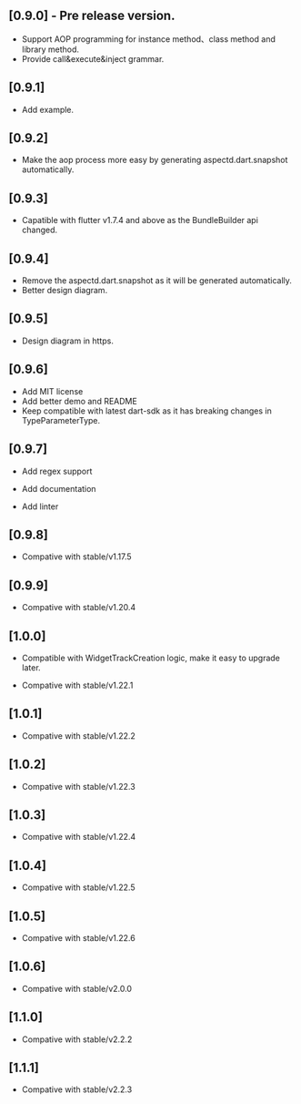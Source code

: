 ## [0.9.0] - Pre release version.

* Support AOP programming for instance method、class method and library method.
* Provide  call&execute&inject grammar.

## [0.9.1]

* Add example.

## [0.9.2]

* Make the aop process more easy by generating aspectd.dart.snapshot automatically.

## [0.9.3]

* Capatible with flutter v1.7.4 and above as the BundleBuilder api changed.

## [0.9.4]

* Remove the aspectd.dart.snapshot as it will be generated automatically.
* Better design diagram.

## [0.9.5]

* Design diagram in https.

## [0.9.6]

* Add MIT license
* Add better demo and README
* Keep compatible with latest dart-sdk as it has breaking changes in TypeParameterType.

## [0.9.7]

* Add regex support

* Add documentation

* Add linter

## [0.9.8]

* Compative with stable/v1.17.5

## [0.9.9]

* Compative with stable/v1.20.4

## [1.0.0]

* Compatible with WidgetTrackCreation logic, make it easy to upgrade later.

* Compative with stable/v1.22.1

## [1.0.1]
* Compative with stable/v1.22.2

## [1.0.2]
* Compative with stable/v1.22.3

## [1.0.3]
* Compative with stable/v1.22.4

## [1.0.4]
* Compative with stable/v1.22.5

## [1.0.5]
* Compative with stable/v1.22.6

## [1.0.6]
* Compative with stable/v2.0.0

## [1.1.0]
* Compative with stable/v2.2.2

## [1.1.1]
* Compative with stable/v2.2.3
